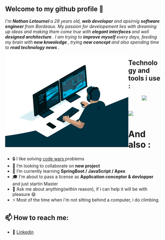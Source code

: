  ## Welcome to my github profile 👋

<i> I'm <strong> Nathan Letournel </strong> a 28 years old, <strong> web developer </strong> and apsirnig <strong> software engineer </strong> from Bordeaux.
My passion for developement lies with dreaming up ideas and making them come true with <strong> elegant interfaces </strong> and well <strong> designed architecture </strong>. 
 I am trying to <strong> improve myself </strong> every days, feeding my brain with <strong> new knwoledge </strong>, trying <strong> new concept </strong> and also spending time to <strong> read technology news </strong>. </i>
 
 <img align="left" src="https://github.com/Let-Nathan/Let-Nathan/blob/main/code.gif" width="400" /> 


## Technology and tools i use : 
   
  <a href="https://skillicons.dev">
    <p align="center">
      <img width="400" src="https://skillicons.dev/icons?i=js,php,symfony,java,mysql,html,css,bootstrap,discord,github,git,idea,vscode,xd" />
    </p>
  </a> 
 
   
 <br>
 <img align="flexbox" src="https://github-readme-stats.vercel.app/api?username=let-nathan&show_icons=true&theme=gotham" width="400">

# And also :
- :lock: I like solving <a href=https://www.codewars.com/users/Nathan%20L> code wars </a> problems 
- 👯 I’m looking to collaborate on <strong> new project </strong>
- 🌱 I’m currently learning <strong> SpringBoot / JavaScript / Apex </strong> 
- :mortar_board: I'm about to pass a license as <strong> Application conceptor & devlopper </strong> and just startin Master
- 💬 Ask me about anything(within reason), if i can help it will be with pleasure 😄
- ⚡ Most of the time when i'm not sitting behind a computer, i do climbing.

## 📫 How to reach me: 

- :link: <a href="https://www.linkedin.com/in/nathan-letournel/">Linkedin</a>
